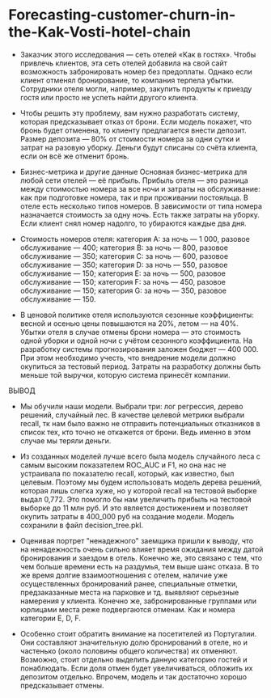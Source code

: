 # Forecasting-customer-churn-in-the-Kak-Vosti-hotel-chain
- Заказчик этого исследования — сеть отелей «Как в гостях». 
Чтобы привлечь клиентов, эта сеть отелей добавила на свой сайт возможность забронировать номер без предоплаты. Однако если клиент отменял бронирование, то компания терпела убытки. Сотрудники отеля могли, например, закупить продукты к приезду гостя или просто не успеть найти другого клиента.

- Чтобы решить эту проблему, вам нужно разработать систему, которая предсказывает отказ от брони. Если модель покажет, что бронь будет отменена, то клиенту предлагается внести депозит. Размер депозита — 80% от стоимости номера за одни сутки и затрат на разовую уборку. Деньги будут списаны со счёта клиента, если он всё же отменит бронь.

- Бизнес-метрика и другие данные
Основная бизнес-метрика для любой сети отелей — её прибыль. Прибыль отеля — это разница между стоимостью номера за все ночи и затраты на обслуживание: как при подготовке номера, так и при проживании постояльца. 
В отеле есть несколько типов номеров. В зависимости от типа номера назначается стоимость за одну ночь. Есть также затраты на уборку. Если клиент снял номер надолго, то убираются каждые два дня. 

- Стоимость номеров отеля:
категория A: за ночь — 1 000, разовое обслуживание — 400;
категория B: за ночь — 800, разовое обслуживание — 350;
категория C: за ночь — 600, разовое обслуживание — 350;
категория D: за ночь — 550, разовое обслуживание — 150;
категория E: за ночь — 500, разовое обслуживание — 150;
категория F: за ночь — 450, разовое обслуживание — 150;
категория G: за ночь — 350, разовое обслуживание — 150.

- В ценовой политике отеля используются сезонные коэффициенты: весной и осенью цены повышаются на 20%, летом — на 40%.
Убытки отеля в случае отмены брони номера — это стоимость одной уборки и одной ночи с учётом сезонного коэффициента.
На разработку системы прогнозирования заложен бюджет — 400 000. При этом необходимо учесть, что внедрение модели должно окупиться за тестовый период. Затраты на разработку должны быть меньше той выручки, которую система принесёт компании.

ВЫВОД

- Мы обучили наши модели. Выбрали три: лог регрессия, дерево решений, случайный лес. В качестве целевой метрики выбрали recall, тк нам было важно не отправить потенциальных отказников в список тех, кто точно не откажется от брони. Ведь именно в этом случае мы теряли деньги.

- Из созданных моделей лучше всего была модель случайного леса с самым высоким показателем ROC_AUC и F1, но она нас не устраивала по показателю recall, который, как известно, был целевым. Поэтому мы будем использовать модель дерева решений, которая лишь слегка хуже, но у которой recall на тестовой выборке выдал 0,772. Это помогло бы нам увеличить прибыль на тестовой выборке до 11 млн руб. И это является достижением и позволяет окупить затраты в 400_000 руб на создание модели. Модель сохранили в файл decision_tree.pkl.

- Оценивая портрет "ненадежного" заемщика пришли к выводу, что на ненадежность очень сильно влияет время ожидания между датой бронирования и заездом в отель. Конечно же, это связано с тем, что чем больше времени есть на раздумья, тем выше шанс отказа. В то же время долгие взаимоотношения с отелем, наличие уже осуществленных бронирований ранее, специальные отметки, предзаказанные места на парковке и тд. выявляют серьезные намерения у клиента. Конечно же, забронированные группами или юрлицами места реже подвергаются отменам. Как и номера категории E, D, F.

- Особенно стоит обратить внимание на посетителей из Португалии. Они составляют значительную долю бронирований в отеле, но и частенько (около половины общего количества) их отменяют. Возможно, стоит отдельно выделить данную категорию гостей и понаблюдать. Если доля отмен будет увеличиваться, обложить их депозитом отдельно. Впрочем, модель и так достаточно хорошо предсказывает отмены.  
